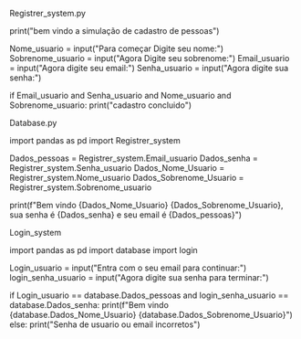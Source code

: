 Registrer_system.py

print("bem vindo a simulação de cadastro de pessoas")

Nome_usuario = input("Para começar Digite seu nome:")
Sobrenome_usuario = input("Agora Digite seu sobrenome:")
Email_usuario = input("Agora digite seu email:")
Senha_usuario = input("Agora digite sua senha:")

if Email_usuario and Senha_usuario and Nome_usuario and Sobrenome_usuario:
    print("cadastro concluido")
    




Database.py

import pandas as pd
import Registrer_system

Dados_pessoas = Registrer_system.Email_usuario
Dados_senha = Registrer_system.Senha_usuario
Dados_Nome_Usuario = Registrer_system.Nome_usuario
Dados_Sobrenome_Usuario = Registrer_system.Sobrenome_usuario

print(f"Bem vindo {Dados_Nome_Usuario} {Dados_Sobrenome_Usuario}, sua senha é {Dados_senha} e seu email é {Dados_pessoas}")






Login_system

import pandas as pd
import database
import login

Login_usuario = input("Entra com o seu email para continuar:")
login_senha_usuario = input("Agora digite sua senha para terminar:")

if Login_usuario == database.Dados_pessoas and login_senha_usuario == database.Dados_senha:
    print(f"Bem vindo {database.Dados_Nome_Usuario} {database.Dados_Sobrenome_Usuario}")
else:
    print("Senha de usuario ou email incorretos")



